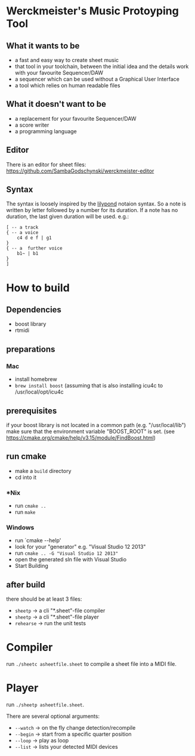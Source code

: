 # Werckmeister's Music Protoyping Tool

## What it wants to be
* a fast and easy way to create sheet music
* that tool in your toolchain, between the initial idea and the details work with your favourite Sequencer/DAW
* a sequencer which can be used without a Graphical User Interface
* a tool which relies on human readable files


## What it doesn't want to be
* a replacement for your favourite Sequencer/DAW
* a score writer
* a programming language

## Editor
There is an editor for sheet files: https://github.com/SambaGodschynski/werckmeister-editor


## Syntax
The syntax is loosely inspired by the [lilypond](http://lilypond.org) notaion syntax. 	So a note is written by letter followed by a number for its duration. If a note has no duration, the last given duration will be used.
e.g.:
```
[ -- a track
{ -- a voice
    c4 d e f | g1
}
{ -- a  further voice
    b1~ | b1
}
]
```

 
# How to build 
## Dependencies
- boost library
- rtmidi

## preparations
### Mac
 - install homebrew
 - `brew install boost` (assuming that is also installing icu4c to /usr/local/opt/icu4c
## prerequisites
if your boost library is not located in a common path (e.g. "/usr/local/lib") make sure that the 
environment variable "BOOST_ROOT" is set. (see https://cmake.org/cmake/help/v3.15/module/FindBoost.html)
## run cmake
- make a `build` directory
- cd into it
### *Nix
- run `cmake ..`
- run `make`
### Windows
- run `cmake --help' 
- look for your "generator" e.g. "Visual Studio 12 2013"
- run `cmake .. -G "Visual Studio 12 2013"`
- open the generated sln file with Visual Studio
- Start Building
## after build
there should be at least 3 files:
- `sheetp` -> a cli "*.sheet"-file compiler
- `sheetp` -> a cli "*.sheet"-file player
- `rehearse` -> run the unit tests

# Compiler
run `./sheetc asheetfile.sheet` to compile a sheet file into a MIDI file.

# Player
run `./sheetp asheetfile.sheet`.

There are several optional arguments:
- `--watch` -> on the fly change detection/recompile
- `--begin` -> start from a specific quarter position
- `--loop` -> play as loop
- `--list` -> lists your detected MIDI devices

